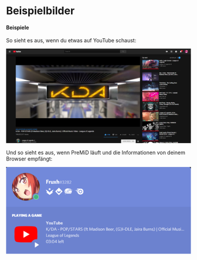 # Beispielbilder

#### Beispiele

So sieht es aus, wenn du etwas auf YouTube schaust:

![YouTube](../../.gitbook/assets/yt_example.PNG)

  
Und so sieht es aus, wenn PreMiD läuft und die Informationen von deinem Browser empfängt: 

![Discord RPC](../../.gitbook/assets/discord_rpc_example2.PNG)

